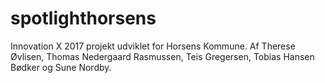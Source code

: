 # spotlighthorsens
Innovation X 2017 projekt udviklet for Horsens Kommune. Af Therese Øvlisen, Thomas Nedergaard Rasmussen, Teis Gregersen, Tobias Hansen Bødker og Sune Nordby.

